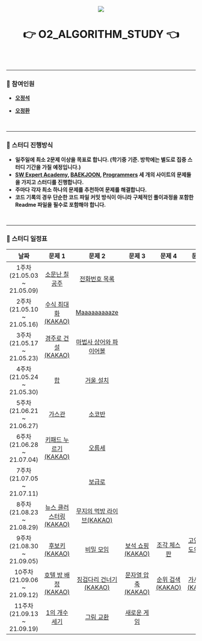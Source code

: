 <p align="center">
  <img src="https://user-images.githubusercontent.com/57346455/116870893-547f7d80-ac4e-11eb-8181-34693f475734.png"/>
</p> 
<h1 align="center"><strong>👉 O2_ALGORITHM_STUDY 👈</strong></h1>

<br/>

<br/>

***

### 📎 참여인원

- [**오정석**](https://github.com/o-star)

- [**오정환**](https://github.com/Hwa-ning)

<br/>

***

### 📎 스터디 진행방식

- **일주일에 최소 2문제 이상을 목표로 합니다. (학기중 기준. 방학에는 별도로 집중 스터디 기간을 가질 예정입니다.)**
- **[SW Expert Academy](https://swexpertacademy.com/main/main.do), [BAEKJOON](https://www.acmicpc.net/), [Programmers](https://programmers.co.kr/) 세 개의 사이트의 문제들을 가지고 스터디를 진행합니다.**
- **주마다 각자 최소 하나의 문제를 추천하여 문제를 해결합니다.**
- **코드 기록의 경우 단순한 코드 파일 커밋 방식이 아니라 구체적인 풀이과정을 포함한 Readme 파일을 필수로 포함해야 합니다.**

<br/>

***

### 📎 스터디 일정표

|            날짜             |                            문제 1                            |                            문제 2                            |                            문제 3                            |                            문제 4                            |                            문제 5                            |
| :-------------------------: | :----------------------------------------------------------: | :----------------------------------------------------------: | :----------------------------------------------------------: | :----------------------------------------------------------: | :----------------------------------------------------------: |
| 1주차(21.05.03 ~ 21.05.09)  |    [소문난 칠공주](https://www.acmicpc.net/problem/1941)     |    [전화번호 목록](https://www.acmicpc.net/problem/5052)     |                                                              |                                                              |                                                              |
| 2주차(21.05.10 ~ 21.05.16)  | [수식 최대화(KAKAO)](https://programmers.co.kr/learn/courses/30/lessons/67257) |    [Maaaaaaaaaze](https://www.acmicpc.net/problem/16985)     |                                                              |                                                              |                                                              |
| 3주차(21.05.17 ~ 21.05.23)  | [경주로 건설(KAKAO)](https://programmers.co.kr/learn/courses/30/lessons/67259) | [마법사 상어와 파이어볼](https://www.acmicpc.net/problem/20056) |                                                              |                                                              |                                                              |
| 4주차(21.05.24 ~ 21.05.30)  |          [합](https://www.acmicpc.net/problem/1132)          |      [거울 설치](https://www.acmicpc.net/problem/2151)       |                                                              |                                                              |                                                              |
| 5주차(21.06.21 ~ 21.06.27)  |        [가스관](https://www.acmicpc.net/problem/2931)        |        [소코반](https://www.acmicpc.net/problem/4577)        |                                                              |                                                              |                                                              |
| 6주차(21.06.28 ~ 21.07.04)  | [키패드 누르기(KAKAO)](https://programmers.co.kr/learn/courses/30/lessons/67256) |        [오름세](https://www.acmicpc.net/problem/3745)        |                                                              |                                                              |                                                              |
| 7주차(21.07.05 ~ 21.07.11)  |                                                              | [보급로](https://swexpertacademy.com/main/code/problem/problemDetail.do?problemLevel=4&contestProbId=AV15QRX6APsCFAYD&categoryId=AV15QRX6APsCFAYD&categoryType=CODE&problemTitle=&orderBy=RECOMMEND_COUNT&selectCodeLang=ALL&select-1=4&pageSize=10&pageIndex=1#none) |                                                              |                                                              |                                                              |
| 8주차(21.08.23 ~ 21.08.29)  | [뉴스 클러스터링(KAKAO)](https://programmers.co.kr/learn/courses/30/lessons/17677) | [무지의 먹방 라이브(KAKAO)](https://programmers.co.kr/learn/courses/30/lessons/42891#) |                                                              |                                                              |                                                              |
| 9주차(21.08.30 ~ 21.09.05)  | [후보키(KAKAO)](https://programmers.co.kr/learn/courses/30/lessons/42890) |      [비밀 모임](https://www.acmicpc.net/problem/13424)      | [보석 쇼핑(KAKAO)](https://programmers.co.kr/learn/courses/30/lessons/67258) |     [조각 체스판](https://www.acmicpc.net/problem/22983)     | [고양이 도도의 탈출기](https://www.acmicpc.net/problem/22955) |
| 10주차(21.09.06 ~ 21.09.12) | [호텔 방 배정(KAKAO)](https://programmers.co.kr/learn/courses/30/lessons/64063) | [징검다리 건너기(KAKAO)](https://programmers.co.kr/learn/courses/30/lessons/64062) | [문자열 압축(KAKAO)](https://programmers.co.kr/learn/courses/30/lessons/60057) | [순위 검색(KAKAO)](https://programmers.co.kr/learn/courses/30/lessons/72412) | [가사 검색(KAKAO)](https://programmers.co.kr/learn/courses/30/lessons/60060) |
| 11주차(21.09.13 ~ 21.09.19) |    [1의 개수 세기](https://www.acmicpc.net/problem/9527)     |      [그림 교환](https://www.acmicpc.net/problem/1029)       |     [새로운 게임](https://www.acmicpc.net/problem/17780)     |                                                              |                                                              |

